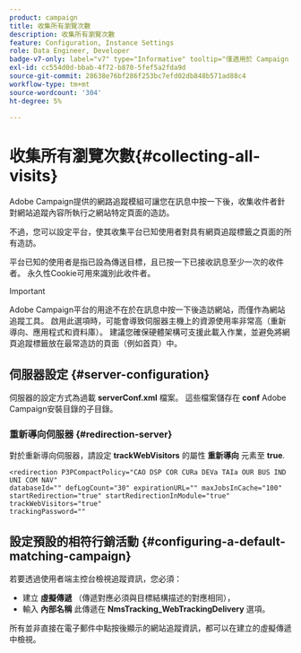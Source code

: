 ```yaml
---
product: campaign
title: 收集所有瀏覽次數
description: 收集所有瀏覽次數
feature: Configuration, Instance Settings
role: Data Engineer, Developer
badge-v7-only: label="v7" type="Informative" tooltip="僅適用於 Campaign Classic v7"
exl-id: cc554d0d-bbab-4f72-b870-5fef5a2fda9d
source-git-commit: 28638e76bf286f253bc7efd02db848b571ad88c4
workflow-type: tm+mt
source-wordcount: '304'
ht-degree: 5%

---
```


# 收集所有瀏覽次數{#collecting-all-visits}

Adobe Campaign提供的網路追蹤模組可讓您在訊息中按一下後，收集收件者針對網站追蹤內容所執行之網站特定頁面的造訪。

不過，您可以設定平台，使其收集平台已知使用者對具有網頁追蹤標籤之頁面的所有造訪。

平台已知的使用者是指已設為傳送目標，且已按一下已接收訊息至少一次的收件者。 永久性Cookie可用來識別此收件者。

>[!IMPORTANT]
>
>Adobe Campaign平台的用途不在於在訊息中按一下後造訪網站，而僅作為網站追蹤工具。 啟用此選項時，可能會導致伺服器主機上的資源使用率非常高（重新導向、應用程式和資料庫）。 建議您確保硬體架構可支援此載入作業，並避免將網頁追蹤標籤放在最常造訪的頁面（例如首頁）中。

## 伺服器設定 {#server-configuration}

伺服器的設定方式為過載 **serverConf.xml** 檔案。 這些檔案儲存在 **conf** Adobe Campaign安裝目錄的子目錄。

### 重新導向伺服器 {#redirection-server}

對於重新導向伺服器，請設定 **trackWebVisitors** 的屬性 **重新導向** 元素至 **true**.

```
<redirection P3PCompactPolicy="CAO DSP COR CURa DEVa TAIa OUR BUS IND UNI COM NAV"
databaseId="" defLogCount="30" expirationURL="" maxJobsInCache="100"
startRedirection="true" startRedirectionInModule="true" trackWebVisitors="true"
trackingPassword=""
```

## 設定預設的相符行銷活動 {#configuring-a-default-matching-campaign}

若要透過使用者端主控台檢視追蹤資訊，您必須：

* 建立 **虛擬傳遞** （傳遞對應必須與目標結構描述的對應相同），
* 輸入 **內部名稱** 此傳遞在 **NmsTracking_WebTrackingDelivery** 選項。

所有並非直接在電子郵件中點按後顯示的網站追蹤資訊，都可以在建立的虛擬傳遞中檢視。
